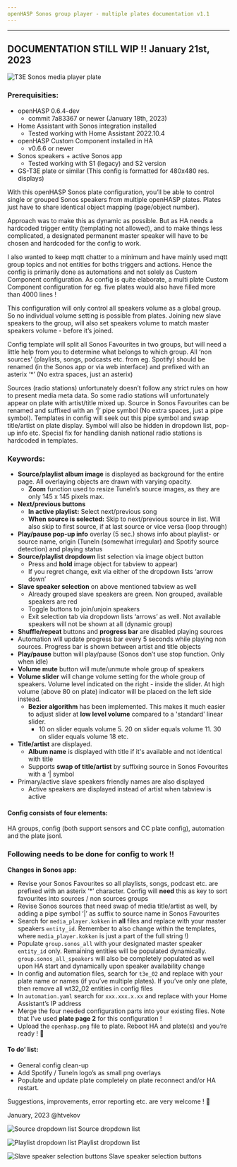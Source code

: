 ```yaml
---
openHASP Sonos group player - multiple plates documentation v1.1
---
```

---
DOCUMENTATION STILL WIP !!
January 21st, 2023
---
![T3E Sonos media player plate](https://github.com/htvekov/openHASP-Sonos-media-player/blob/main/image.png)


### Prerequisities:
- openHASP 0.6.4-dev
	- commit 7a83367 or newer (January 18th, 2023)
- Home Assistant with Sonos integration installed
	- Tested working with Home Assistant 2022.10.4
- openHASP Custom Component installed in HA
	- v0.6.6 or newer
- Sonos speakers + active Sonos app
	- Tested working with S1 (legacy) and S2 version
-   GS-T3E plate or similar (This config is formatted for 480x480 res. displays)


With this openHASP Sonos plate configuration, you’ll be able to control single or grouped Sonos speakers from multiple openHASP plates. Plates just have to share identical object mapping (page/object number).

Approach was to make this as dynamic as possible. But as HA needs a hardcoded trigger entity (templating not allowed), and to make things less complicated, a designated permanent master speaker will have to be chosen and hardcoded for the config to work.

I also wanted to keep mqtt chatter to a minimum and have mainly used mqtt group topics and not entities for boths triggers and actions. Hence the config is primarily done as automations and not solely as Custom Component configuration. As config is quite elaborate, a multi plate Custom Component configuration for eg. five plates would also have filled more than 4000 lines !

This configuration will only control all speakers volume as a global group. So no individual volume setting is possible from plates. Joining new slave speakers to the group, will also set speakers volume to match master speakers volume - before it’s joined.

Config template will split all Sonos Favourites in two groups, but will need a little help from you to determine what belongs to which group. All ‘non sources’ (playlists, songs, podcasts etc. from eg. Spotify) should be renamed (in the Sonos app or via web interface) and prefixed with an asterix ‘*’ (No extra spaces, just an asterix)

Sources (radio stations) unfortunately doesn’t follow any strict rules on how to present media meta data. So some radio stations will unfortunately appear on plate with artist/title mixed up. Source in Sonos Favourites can be renamed and suffixed with an ‘|’ pipe symbol (No extra spaces, just a pipe symbol). Templates in config will seek out this pipe symbol and swap title/artist on plate display. Symbol will also be hidden in dropdown list, pop-up info etc. Special fix for handling danish national radio stations is hardcoded in templates.

### Keywords:
- **Source/playlist album image** is displayed as background for the entire page. All overlaying objects are drawn with varying opacity.
	- **Zoom** function used to resize TuneIn’s source images, as they are only 145 x 145 pixels max.
 - **Next/previous buttons**
	 - **In active playlist:** Select next/previous song
	- **When source is selected:** Skip to next/previous source in list. Will also skip to first source, if at last source or vice versa (loop through)
- **Play/pause pop-up info** overlay (5 sec.) shows info about playlist- or source name, origin (TuneIn (somewhat irregular) and Spotify source detection) and playing status
- **Source/playlist dropdown** list selection via image object button
	- Press and **hold** image object for tabview to appear)
	- If you regret change, exit via either of the dropdown lists ‘arrow down’
- **Slave speaker selection** on above mentioned tabview as well
	- Already grouped slave speakers are green. Non grouped, available speakers are red
	- Toggle buttons to join/unjoin speakers
	- Exit selection tab via dropdown lists ‘arrows’ as well. Not available speakers will not be shown at all (dynamic group)
- **Shuffle/repeat** buttons and **progress bar** are disabled playing sources
- Automation will update progress bar every 5 seconds while playing non sources. Progress bar is shown between artist and title objects
- **Play/pause** button will play/pause (Sonos don’t use stop function. Only when idle)
- **Volume mute** button will mute/unmute whole group of speakers
- **Volume slider** will change volume setting for the whole group of speakers. Volume level indicated on the right - inside the slider. At high volume (above 80 on plate) indicator will be placed on the left side instead.
	- **Bezier algorithm** has been implemented. This makes it much easier to adjust slider at **low level volume** compared to a 'standard' linear slider.
		- 10 on slider equals volume 5. 20 on slider equals volume 11. 30 on slider equals volume 18 etc. 
- **Title/artist** are displayed.
	- **Album name** is displayed with title if it's available and not identical with title
	- Supports **swap of title/artist** by suffixing source in Sonos Fovourites with a ‘| symbol
- Primary/active slave speakers friendly names are also displayed
	- Active speakers are displayed instead of artist when tabview is active

#### Config consists of four elements:
HA groups, config (both support sensors and CC plate config), automation and the plate jsonl.

### Following needs to be done for config to work !!
**Changes in Sonos app:**
- Revise your Sonos Favourites so all playlists, songs, podcast etc. are prefixed with an asterix ‘*’ character. Config will **need** this as key to sort favourites into sources / non sources groups
- Revise Sonos sources that need swap of media title/artist as well, by adding a pipe symbol ‘|’ as suffix to source name in Sonos Favourites
- Search for `media_player.kokken` in **all** files and replace with your master speakers `entity_id`. Remember to also change within the templates, where `media_player.kokken` is just a part of the full string !)
- Populate `group.sonos_all` with your designated master speaker `entity_id` only. Remaining entities will be populated dynamically. `group.sonos_all_speakers` will also be completely populated as well upon HA start and dynamically upon speaker availability change
- In config and automation files, search for `t3e_02` and replace with your plate name or names (if you’ve multiple plates). If you’ve only one plate, then remove all wt32_02 entities in config files
- In `automation.yaml` search for `xxx.xxx.x.xx` and replace with your Home Assistant’s IP address
- Merge the four needed configuration parts into your existing files. Note that I’ve used **plate page 2** for this configuration !
- Upload the `openhasp.png` file to plate. Reboot HA and plate(s) and you’re ready ! 🙂

#### To do’ list:
- General config clean-up
- Add Spotify / TuneIn logo’s as small png overlays
- Populate and update plate completely on plate reconnect and/or HA restart.

Suggestions, improvements, error reporting etc. are very welcome ! 🙂


January, 2023 @htvekov


![Source dropdown list](https://github.com/htvekov/openHASP-Sonos-media-player/blob/main/image1.png)
Source dropdown list

![Playlist dropdown list](https://github.com/htvekov/openHASP-Sonos-media-player/blob/main/image2.png)
Playlist dropdown list

![Slave speaker selection buttons](https://github.com/htvekov/openHASP-Sonos-media-player/blob/main/image3.png)
Slave speaker selection buttons

